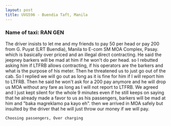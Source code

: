 ```yaml
---
layout: post
title: UVG596 - Buendia Taft, Manila
---
```


### Name of taxi: RAN GEN

The driver insists to let me and my friends to pay 50 per head or pay 200 from G. Puyat (LRT Buendia), Manila to E-com SM MOA Complex, Pasay. which is basically over priced and an illegal direct contracting. He said the jeepney barkers will be mad at him if he won't do per head. so I rebutted asking him if LTFRB allows contracting, if his operators are the barkers and what is the purpose of his meter. Then he threatened us to just go out of the cab. So I replied we will go out as long as it is fine for him if I will report him to LTFRB. Then he said he won't ask for a 200 pay anymore and he will drop us MOA without any fare as long as I will not report to LTFRB. We agreed and I just kept silent for the whole 9 minutes even if he still keeps on saying that he already made a favor to us as his passengers, barkers will be mad at him and "baka magreklamo pa kayo eh". then we arrived in MOA safely but insulted by the driver that he will just throw our money if we will pay.

```Choosing passengers, Over charging```
